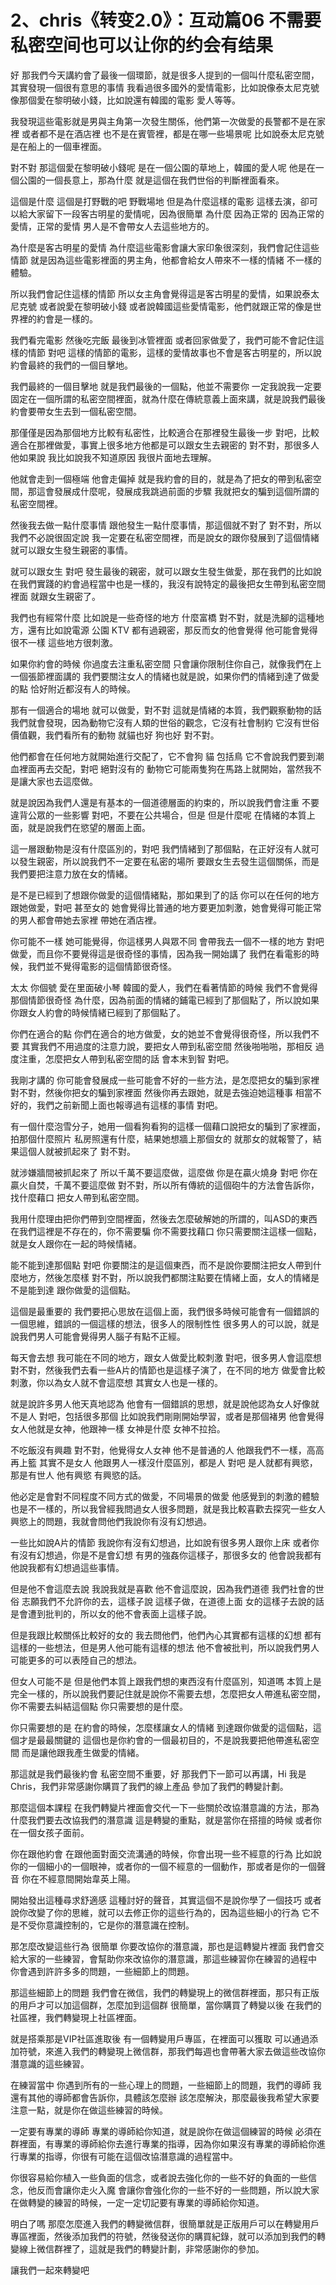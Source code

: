 # 2、chris《转变2.0》：互动篇06 不需要私密空间也可以让你的约会有结果

好 那我們今天講約會了最後一個環節，就是很多人提到的一個叫什麼私密空間，其實發現一個很有意思的事情 我看過很多國外的愛情電影，比如說像泰太尼克號 像那個愛在黎明破小錢，比如說還有韓國的電影 愛人等等。

我發現這些電影就是男與主角第一次發生關係，他們第一次做愛的長警都不是在家裡 或者都不是在酒店裡 也不是在賓管裡，都是在哪一些場景呢 比如說泰太尼克號是在船上的一個車裡面。

對不對 那這個愛在黎明破小錢呢 是在一個公園的草地上，韓國的愛人呢 他是在一個公園的一個長意上，那為什麼 就是這個在我們世俗的判斷裡面看來。

這個是什麼 這個是打野戰的吧 野戰場地 但是為什麼這樣的電影 這樣去演，卻可以給大家留下一段客古明星的愛情呢，因為很簡單 為什麼 因為正常的 因為正常的愛情，正常的愛情 男人是不會帶女人去這些地方的。

為什麼是客古明星的愛情 為什麼這些電影會讓大家印象很深刻，我們會記住這些情節 就是因為這些電影裡面的男主角，他都會給女人帶來不一樣的情緒 不一樣的體驗。

所以我們會記住這樣的情節 所以女主角會覺得這是客古明星的愛情，如果說泰太尼克號 或者說愛在黎明破小錢 或者說韓國這些愛情電影，他們就跟正常的像是世界裡的約會是一樣的。

我們看完電影 然後吃完飯 最後到冰管裡面 或者回家做愛了，我們可能不會記住這樣的情節 對吧 這樣的情節的電影，這樣的愛情故事也不會是客古明星的，所以說 約會最終的我們的一個目擊地。

我們最終的一個目擊地 就是我們最後的一個點，他並不需要你 一定我說我一定要固定在一個所謂的私密空間裡面，就為什麼在傳統意義上面來講，就是說我們最後約會要帶女生去到一個私密空間。

那僅僅是因為那個地方比較有私密性，比較適合在那裡發生最後一步 對吧，比較適合在那裡做愛，事實上很多地方他都是可以跟女生去親密的 對不對，那很多人他如果說 我比如說我不知道原因 我很片面地去理解。

他就會走到一個極端 他會走偏掉 就是我約會的目的，就是為了把女的帶到私密空間，那這會發展成什麼呢，發展成我跳過前面的步驟 我就把女的騙到這個所謂的私密空間裡。

然後我去做一點什麼事情 跟他發生一點什麼事情，那這個就不對了 對不對，所以我們不必說很固定說 我一定要在私密空間裡，而是說女的跟你發展到了這個情緒 就可以跟女生發生親密的事情。

就可以跟女生 對吧 發生最後的親密，就可以跟女生發生做愛，那在我們的比如說在我們實踐的約會過程當中也是一樣的，我沒有說特定的最後把女生帶到私密空間裡面 就跟女生親密了。

我們也有經常什麼 比如說是一些奇怪的地方 什麼富橋 對不對，就是洗腳的這種地方，還有比如說電源 公園 KTV 都有過親密，那反而女的他會覺得 他可能會覺得 很不一樣 這些地方很刺激。

如果你約會的時候 你過度去注重私密空間 只會讓你限制住你自己，就像我們在上一個張節裡面講的 我們要關注女人的情緒也就是說，如果你們的情緒到達了做愛的點 恰好附近都沒有人的時候。

那有一個適合的場地 就可以做愛，對不對 這就是情緒的本質，我們觀察動物的話 我們就會發現，因為動物它沒有人類的世俗的觀念，它沒有社會制約 它沒有世俗價值觀，我們看所有的動物 就貓也好 狗也好 對不對。

他們都會在任何地方就開始進行交配了，它不會狗 貓 包括鳥 它不會說我們要到潮血裡面再去交配，對吧 絕對沒有的 動物它可能兩隻狗在馬路上就開始，當然我不是讓大家也去這麼做。

就是說因為我們人還是有基本的一個道德層面的約束的，所以說我們會注重 不要違背公眾的一些影響 對吧，不要在公共場合，但是 但是什麼呢 在情緒的本質上面，就是說我們在慾望的層面上面。

這一層跟動物是沒有什麼區別的，對吧 我們情緒到了那個點，在正好沒有人就可以發生親密，所以說我們不一定要在私密的場所 要跟女生去發生這個關係，而是我們要把注意力放在女的情緒。

是不是已經到了想跟你做愛的這個情緒點，那如果到了的話 你可以在任何的地方跟她做愛，對吧 甚至女的 她會覺得比普通的地方要更加刺激，她會覺得可能正常的男人都會帶她去家裡 帶她在酒店裡。

你可能不一樣 她可能覺得，你這樣男人與眾不同 會帶我去一個不一樣的地方 對吧 做愛，而且你不要覺得這是很奇怪的事情，因為我一開始講了 我們在看電影的時候，我們並不覺得電影的這個情節很奇怪。

太太 你個號 愛在里面破小琴 韓國的愛人，我們在看著情節的時候 我們不會覺得那個情節很奇怪 為什麼，因為前面的情緒的鋪電已經到了那個點了，所以說如果你跟女人約會的時候情緒已經到了那個點了。

你們在適合的點 你們在適合的地方做愛，女的她並不會覺得很奇怪，所以我們不要 其實我們不用過度的注意力說，要把女人帶到私密空間 然後啪啪啪，那相反 過度注重，怎麼把女人帶到私密空間的話 會本末到智 對吧。

我剛才講的 你可能會發展成一些可能會不好的一些方法，是怎麼把女的騙到家裡 對不對，然後你把女的騙到家裡面 然後你再去跟她，就是去強迫她這種事 相當不好的，我們之前新聞上面也報導過有這樣的事情 對吧。

有一個什麼泡雪分子，她用一個看狗看狗的這樣一個藉口說把女的騙到了家裡面，拍那個什麼照片 私房照還有什麼，結果她想牆上那個女的 就那女的就報警了，結果這個人就被抓起來了 對不對。

就涉嫌牆間被抓起來了 所以千萬不要這麼做，這麼做 你是在贏火燒身 對吧 你在贏火自焚，千萬不要這麼做 對不對，所以所有傳統的這個砲牛的方法會告訴你，找什麼藉口 把女人帶到私密空間。

我用什麼理由把你們帶到空間裡面，然後去怎麼破解她的所謂的，叫ASD的東西 在我們這裡是不存在的，你不需要騙 你不需要找藉口 你只需要關注這樣一個點，就是女人跟你在一起的時候情緒。

能不能到達那個點 對吧 你要關注的是這個東西，而不是說你要關注把女人帶到什麼地方，然後怎麼樣 對不對，所以說我們都關注點要在情緒上面，女人的情緒是不是能到達 跟你做愛的這個點。

這個是最重要的 我們要把心思放在這個上面，我們很多時候可能會有一個錯誤的一個思維，錯誤的一個這樣的想法，很多人的限制性性 很多男人的可以說，就是說我們男人可能會覺得男人腦子有點不正經。

每天會去想 我可能在不同的地方，跟女人做愛比較刺激 對吧，很多男人會這麼想 對不對，然後我們去看一些A片的情節也是這樣子演了，在不同的地方 做愛會比較刺激，你以為女人就不會這麼想 其實女人也是一樣的。

就是說許多男人他天真地認為 他會有一個錯誤的思想，就是說他認為女人好像就不是人 對吧，包括很多那個 比如說我們剛剛開始學習，或者是那個褚男 他會覺得女人他就是女神，他跟神一樣 女神是什麼 女神不拉拾。

不吃飯沒有興趣 對不對，他覺得女人女神 他不是普通的人 他跟我們不一樣，高高再上籃 其實不是女人 他跟男人一樣沒什麼區別，都是人 對吧 是人就都有興慾，那是有世人 他有興慾 有興慾的話。

他必定是會對不同程度不同方式的做愛，不同場景的做愛 他感覺到的刺激的體驗也是不一樣的，所以我曾經我問過女人很多問題，就是我比較喜歡去探究一些女人興慾上的問題，我就會問他們我說你有沒有幻想過。

一些比如說A片的情節 我說你有沒有幻想過，比如說有很多男人跟你上床 或者你有沒有幻想過，你是不是會幻想 有男的強姦你這樣子，那很多女的 他會說我都有 他說我都有幻想過這些事情。

但是他不會這麼去說 我說我就是喜歡 他不會這麼說，因為我們道德 我們社會的世俗 志願我們不允許你的去，這樣子說 這樣子做，在道德上面 女的這樣子去說的話是會遭到批判的，所以女的他不會表面上這樣子說。

但是我跟比較關係比較好的女的 我去問他們，他們內心其實都有這樣的幻想 都有這樣的一些想法，但是男人他可能有這樣的想法 他不會被批判，所以說我們男人可能更多的可以表陸自己的想法。

但女人可能不是 但是他們本質上跟我們想的東西沒有什麼區別，知道嗎 本質上是完全一樣的，所以說我們要記住就是說你不需要去想，怎麼把女人帶進私密空間，你不需要去糾結這個點 你只需要想的是什麼。

你只需要想的是 在約會的時候，怎麼樣讓女人的情緒 到達跟你做愛的這個點，這個才是最最關鍵的 這個也是你約會的一個最初目的，不是說我要把他帶進私密空間 而是讓他跟我產生做愛的情緒。

那這就是我們最後約會 私密空間不重要，好 那我們下一節可以再講，Hi 我是Chris，我們非常感謝你購買了我們的線上產品 參加了我們的轉變計劃。

那麼這個本課程 在我們轉變片裡面會交代一下一些關於改協潛意識的方法，那為什麼我們要去改協我們的潛意識 這是轉變的重點，就是當你在搭擅的時候 或者你在一個女孩子面前。

你在跟他約會 在跟他面對面交流溝通的時候，你會出現一些不經意的行為 比如說你的一個細小的一個眼神，或者你的一個不經意的一個動作，那或者是你的一個聲音 你在不經意間開始韋英上陽。

開始發出這種尋求舒適感 這種討好的聲音，其實這個不是說你學了一個技巧 或者說你改變了你的思維，就可以去修正你的這些行為的，因為這些細小的行為 它不是不受你意識控制的，它是你的潛意識在控制。

那怎麼改變這些行為 很簡單 你要改協你的潛意識，那也是這轉變片裡面 我們會交給大家的一些練習，會幫助你來改協你的潛意識，那這些練習你在練習的過程中 你會遇到許許多多的問題，一些細節上的問題。

那這些細節上的問題 我們會在微信，我們的轉變現上的微信群裡面，那只有正版的用戶才可以加這個群，怎麼加到這個群 很簡單，當你購買了轉變以後 在我們的社區裡，我們轉變現上社區裡面。

就是搭乘那是VIP社區進取後 有一個轉變用戶專區，在裡面可以獲取 可以通過添加符號，來進入我們的轉變現上微信群，那我們每週也會帶著大家去做這些改協你潛意識的這些練習。

在練習當中 你遇到所有的一些心理上的問題，一些細節上的問題，我們的導師 我還有其他的導師都會告訴你，具體該怎麼辦 該怎麼解決，那麼最後我希望大家要注意一點，就是你在做這些練習的時候。

一定要有專業的導師 專業的導師給你知道，就是說你在做這個練習的時候 必須在群裡面，有專業的導師給你去進行專業的指導，因為你如果沒有專業的導師給你進行專業的指導，你很有可能在這個改協潛意識的過程當中。

你很容易給你植入一些負面的信念，或者說去強化你的一些不好的負面的一些信念，他反而會讓你走火入魔 會讓你會強化你的一些不好的一些問題，所以說大家在做轉變的練習的時候，一定一定切記要有專業的導師給你知道。

明白了嗎 那麼怎麼進入我們的轉變微信群，很簡單就是正版用戶可以在轉變用戶專區裡面，然後添加我們的符號，然後發送你的購買紀錄，就可以添加到我們的轉變線上微信群裡了，這就是我們的轉變計劃，非常感謝你的參加。

讓我們一起來轉變吧